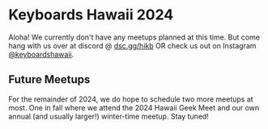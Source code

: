 # Keyboards Hawaii 2024

<!-- ![](images/2024/) -->

Aloha! We currently don't have any meetups planned at this time. But come hang with us over at discord @ [dsc.gg/hikb](dsc.gg/hikb) OR check us out on Instagram [@keyboardshawaii](https://www.instagram.com/keyboardshawaii/).

## Future Meetups 

For the remainder of 2024, we do hope to schedule two more meetups at most. One in fall where we attend the 2024 Hawaii Geek Meet and our own annual (and usually larger!) winter-time meetup. Stay tuned!